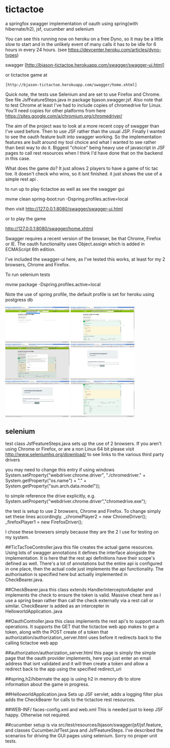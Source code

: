 # tictactoe
a springfox swagger implementation of oauth using spring(with hibernate/h2), jsf, cucumber and selenium

You can see this running now on heroku on a free Dyno, so it may be a little slow to start and in the unlikely event of many calls 
it has to be idle for 6 hours in every 24 hours. (see https://devcenter.heroku.com/articles/dyno-types)

swagger 
	[http://bjason-tictactoe.herokuapp.com/swagger/swagger-ui.html]

or tictactoe game at 

	[http://bjason-tictactoe.herokuapp.com/swagger/home.xhtml]

Quick note, the tests use Selenium and are set to use Firefox and Chrome. See file JsfFeatureSteps.java in package bjason.swagger.jsf. Also note that to test Chrome at least I've had to include copies of chromedrive for Linux.  You'll need copies for other platforms from here https://sites.google.com/a/chromium.org/chromedriver/

The aim of the project was to look at a more recent copy of swagger than I've used before. Then to use JSF rather than the usual JSP. Finally I wanted to see the oauth feature built into swagger working. So the implementation features are built around my tool choice and what I wanted to see rather than best way to do it. Biggest "choice" being heavy use of javascript in JSF pages to call rest resources when I think I'd have done that on the backend in this case.

What does the game do? It just allows 2 players to have a game of tic tac toe. It doesn't check who wins, so it isnt finished. it just shows the use of a simple rest api .

to run up to play tictactoe as well as see the swagger gui

mvnw clean spring-boot:run -Dspring.profiles.active=local

then visit http://127.0.0.1:8080/swagger/swagger-ui.html

or to play the game 

http://127.0.0.1:8080/swagger/home.xhtml

Swagger requires a recent version of the browser, be that Chrome, Firefox or IE. The oauth functionality uses Object.assign which is added in ECMAScript 6th edition.

I've included the swagger-ui here, as I've tested this works, at least for my 2 browsers, Chrome and Firefox.

To run selenium tests

mvnw package -Dspring.profiles.active=local

Note the use of spring profile, the default profile is set for heroku using postgress db

<img src="/screen/Screenshot1-Swagger%20UI%20-%20Google%20Chrome.png" width="40%"/>
<img src="/screen/Screenshot2-Swagger%20UI%20-%20Google%20Chrome.png" width="40%"/>
<img src="/screen/Screenshot3-Swagger%20UI%20-%20Google%20Chrome.png" width="40%"/>
<img src="/screen/Screenshot4-authorization%20page%20-%20Google%20Chrome.png" width="40%"/>
<img src="/screen/Screenshot5-authorization%20page%20-%20Google%20Chrome.png" width="40%"/>
<img src="/screen/Screenshot6-Swagger%20UI%20-%20Google%20Chrome.png" width="40%"/>

## selenium
test class JsfFeatureSteps.java sets up the use of 2 browsers. If you aren't using Chrome or Firefox, or are a 
non Linux 64 bit please visit http://www.seleniumhq.org/download/ to see links to the various third party drivers

you may need to change this entry if using windows
System.setProperty("webdriver.chrome.driver",
				"./chromedriver." + System.getProperty("os.name") + "."
						+ System.getProperty("sun.arch.data.model"));
						
to simple reference the drive explicitly, e.g. System.setProperty("webdriver.chrome.driver","chromedrive.exe");

the test is setup to use 2 browsers, Chrome and Firefox. To change simply set these lines accordingly.
_chromePlayer2 = new ChromeDriver();
_firefoxPlayer1 = new FirefoxDriver();

I chose these browsers simply because they are the 2 I use for testing on my system.

##TicTacToeController.java
this file creates the actual game resources. Using lots of swagger annotations it defines the interface alongside the implementation. 
It is here that the rest api definitions have their scope's defined as well. There's a lot of annotations but the entire api is configured in one place,
then the actual code just implements the api functionality. The authorisation is specified here but actually implemented in CheckBearer.java.

##CheckBearer.java
this class extends HandlerInterceptorAdapter and implements the check to ensure the token is valid. Massive cheat here as I use a 
spring bean rather than call the check externally via a rest call or similar.
CheckBearer is added as an intercepter in HelloworldApplication..java

##OauthController.java
this class implements the rest api's to support oauth operations. It supports the GET that the tictactoe web app makes to get a token, along 
with the POST create of a token that authorization/authorization_server.html uses before it redirects back to the calling tictactoe web app

##authorization/authorization_server.html
this page is simply the simple page that the oauth provider implements, here you just enter an email address that isnt validated and it will then
create a token and allow a redirect back to the app using the specified redirect_uri

##spring,h2/hibernate
the app is using h2 in memory db to store information about the game in progress. 

##HelloworldApplication.java
Sets up JSF servlet, adds a logging filter plus adds the CheckBearer for calls to the tictactoe rest resources.

##WEB-INF/   faces-config.xml and web.xml
This is needed just to keep JSF happy. Otherwise not required.

##cucumber
setup is via src/test/resources/bjason/swagger/jsf/jsf.feature, and classes CucumberJsfTest.java and JsfFeatureSteps. I've described the
scenarios for driving the GUI pages using selenium. Sorry no proper unit tests.
